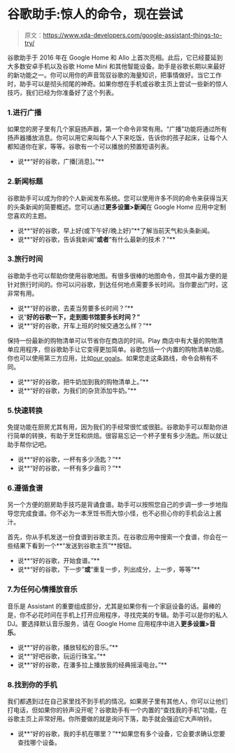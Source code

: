 # 谷歌助手:惊人的命令，现在尝试

> 原文：<https://www.xda-developers.com/google-assistant-things-to-try/>

谷歌助手于 2016 年在 Google Home 和 Allo 上首次亮相。此后，它已经蔓延到大多数安卓手机以及谷歌 Home Mini 和其他智能设备。助手是谷歌长期以来最好的新功能之一。你可以用你的声音驾驭谷歌的海量知识，把事情做好。当它工作时，助手可以是彻头彻尾的神奇。如果你想在手机或谷歌主页上尝试一些新的惊人技巧，我们已经为你准备好了这个列表。

### 1.进行广播

如果您的房子里有几个家庭扬声器，第一个命令非常有用。“广播”功能将通过所有扬声器播放消息。你可以用它来叫每个人下来吃饭，告诉你的孩子起床，让每个人都知道你在家，等等。谷歌有一个可以播放的预置短语列表。

*   说**“好的谷歌，广播[消息]。”**

### 2.新闻标题

谷歌助手可以成为你的个人新闻发布系统。您可以使用许多不同的命令来获得当天的头条新闻的简要概述。您可以通过**更多设置>新闻**在 Google Home 应用中定制您喜欢的主题。

*   说**“好的谷歌，早上好(或下午好/晚上好)”**了解当前天气和头条新闻。
*   说**“好的谷歌，告诉我新闻”**或者**“有什么最新的技术？”**

### 3.旅行时间

谷歌助手也可以帮助你使用谷歌地图。有很多很棒的地图命令，但其中最方便的是针对旅行时间的。你可以问谷歌，到达任何地点需要多长时间。当你要出门时，这非常有用。

*   说**“好的谷歌，去麦当劳要多长时间？”**
*   说“**好的谷歌一下，走到图书馆要多长时间？”**
*   说**“好的谷歌，开车上班的时候交通怎么样？”**

保持一份最新的购物清单可以节省你在商店的时间。Play 商店中有大量的购物清单应用程序，但谷歌助手让它变得更加简单。谷歌包括一个内置的购物清单功能。你也可以使用第三方应用，比如[our goals](https://play.google.com/store/apps/details?id=com.headcode.ourgroceries&hl=en)。如果您走这条路线，命令会稍有不同。

*   说**“好的谷歌，把牛奶加到我的购物清单上。”**
*   说**“好的谷歌，为我们的杂货添加牛奶。”**

### 5.快速转换

免提功能在厨房尤其有用，因为我们的手经常很忙或很脏。谷歌助手可以帮助你进行简单的转换，有助于烹饪和烘焙。很容易忘记一个杯子里有多少汤匙。所以就让助手帮你记吧。

*   说**“好的谷歌，一杯有多少汤匙？”**
*   说**“好的谷歌，一杯有多少盎司？”**

### 6.遵循食谱

另一个方便的厨房助手技巧是背诵食谱。助手可以按照您自己的步调一步一步地指导您完成食谱。你不必为一本烹饪书而大惊小怪，也不必担心你的手机会沾上酱汁。

首先，你从手机发送一份食谱到谷歌主页。在谷歌应用中搜索一个食谱，你会在一些结果下看到一个**“发送到谷歌主页”**按钮。

*   说**“好的谷歌，开始食谱。”**
*   说**“好的谷歌，下一步”**或**“重复一步，列出成分，上一步，等等”**

### 7.为任何心情播放音乐

音乐是 Assistant 的重要组成部分，尤其是如果你有一个家庭设备的话。最棒的是，你不必花时间在手机上打开应用程序，寻找完美的专辑。助手可以是你的私人 DJ。要选择默认音乐服务，请在 Google Home 应用程序中进入**更多设置>音乐**。

*   说**“好的谷歌，播放轻松的音乐。”**
*   说**“好吧谷歌，玩运行珠宝。”**
*   说**“好的谷歌，在潘多拉上播放我的经典摇滚电台。”**

### 8.找到你的手机

我们都遇到过在自己家里找不到手机的情况。如果房子里有其他人，你可以让他们打电话，但如果你的铃声没开呢？谷歌助手有一个内置的“查找我的手机”功能，在谷歌主页上非常好用。你所要做的就是询问下落，助手就会强迫它大声响铃。

*   说**“好的谷歌，我的手机在哪里？”**如果您有多个设备，它会要求确认您要查找哪个设备。